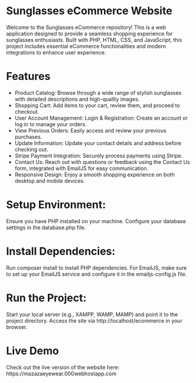 # Sunglasses eCommerce Website
 
Welcome to the Sunglasses eCommerce repository!  This is a web application designed to provide a seamless shopping experience for sunglasses enthusiasts. Built with PHP, HTML, CSS, and JavaScript, this project includes essential eCommerce functionalities and modern integrations to enhance user experience.

# Features
- Product Catalog: Browse through a wide range of stylish sunglasses with detailed descriptions and high-quality images.
- Shopping Cart: Add items to your cart, review them, and proceed to checkout.
- User Account Management:
  Login & Registration: Create an account or log in to manage your orders.
- View Previous Orders: Easily access and review your previous purchases.
- Update Information: Update your contact details and address before checking out.
- Stripe Payment Integration: Securely process payments using Stripe.
- Contact Us: Reach out with questions or feedback using the Contact Us form, integrated with EmailJS for easy communication.
- Responsive Design: Enjoy a smooth shopping experience on both desktop and mobile devices.


# Setup Environment:

Ensure you have PHP installed on your machine.
Configure your database settings in the database.php file.

# Install Dependencies:

Run composer install to install PHP dependencies.
For EmailJS, make sure to set up your EmailJS service and configure it in the emailjs-config.js file.

# Run the Project:

Start your local server (e.g., XAMPP, WAMP, MAMP) and point it to the project directory.
Access the site via http://localhost/ecommerce in your browser.

<h1>Live Demo</h1>
Check out the live version of the website here: https://mazazaeyewear.000webhostapp.com


